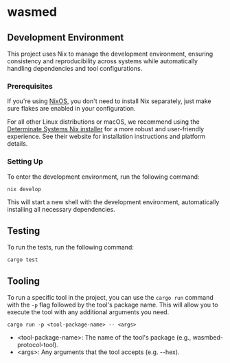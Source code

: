 # wasmed

## Development Environment

This project uses Nix to manage the development environment, ensuring
consistency and reproducibility across systems while automatically handling
dependencies and tool configurations.

### Prerequisites

If you're using [NixOS][nixos], you don't need to install Nix separately, just
make sure flakes are enabled in your configuration.

For all other Linux distributions or macOS, we recommend using the
[Determinate Systems Nix installer][determinate-systems-nix] for a more robust
and user-friendly experience. See their website for installation instructions
and platform details.

[nixos]: https://nixos.org/
[determinate-systems-nix]: https://zero-to-nix.com/

### Setting Up

To enter the development environment, run the following command:

```
nix develop
```

This will start a new shell with the development environment, automatically
installing all necessary dependencies.

## Testing

To run the tests, run the following command:

```
cargo test
```

## Tooling

To run a specific tool in the project, you can use the `cargo run` command with
the `-p` flag followed by the tool's package name. This will allow you to execute
the tool with any additional arguments you need.

```
cargo run -p <tool-package-name> -- <args>
```

- \<tool-package-name\>: The name of the tool's package (e.g., wasmbed-protocol-tool).
- \<args\>: Any arguments that the tool accepts (e.g. --hex).
